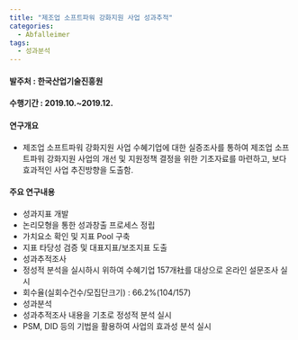 ```yaml
---
title: "제조업 소프트파워 강화지원 사업 성과추적"
categories:
  - Abfalleimer
tags:
  - 성과분석
---
```


#### 발주처 : 한국산업기술진흥원

#### 수행기간 : 2019.10.~2019.12.


#### 연구개요

* 제조업 소프트파워 강화지원 사업 수혜기업에 대한 실증조사를 통하여 제조업 소프트파워 강화지원 사업의 개선 및 지원정책 결정을 위한 기초자료를 마련하고, 보다 효과적인 사업 추진방향을 도출함.

#### 주요 연구내용

* 성과지표 개발
 * 논리모형을 통한 성과창출 프로세스 정립
 * 가치요소 확인 및 지표 Pool 구축
 * 지표 타당성 검증 및 대표지표/보조지표 도출
* 성과추적조사
 * 정성적 분석을 실시하시 위하여 수혜기업 157개社를 대상으로 온라인 설문조사 실시
 * 회수율(실회수건수/모집단크기) : 66.2%(104/157)
* 성과분석
 * 성과추적조사 내용을 기초로 정성적 분석 실시
 * PSM, DID 등의 기법을 활용하여 사업의 효과성 분석 실시
